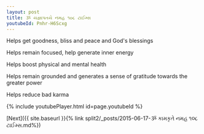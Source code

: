 ```yaml
---
layout: post
title: ૐ યજ્ઞાપતયે નમહ ૧૦૮ ટાઈમ્સ
youtubeId: Pnhr-H6Scxg
---
```

 
 
Helps get goodness, bliss and peace and God's blessings
 
Helps remain focused, help generate inner energy 
 
Helps boost physical and mental health 
 
Helps remain grounded and generates a sense of gratitude towards the greater power 
 
Helps reduce bad karma
 
 
 
 


{% include youtubePlayer.html id=page.youtubeId %}
 
[Next]({{ site.baseurl }}{% link  split2/_posts/2015-06-17-ૐ કામકૃતે નમહ ૧૦૮ ટાઈમ્સ.md%})
 
